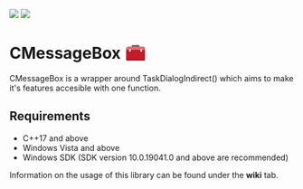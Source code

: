 ![](https://img.shields.io/badge/Current%20Release-1.0-green) ![](https://img.shields.io/badge/License-MIT-yellow)
# CMessageBox <img src="https://github.com/Davide244/CMessageBox/raw/69834c9ab05307c1887e97f8629e94a69e562276/ReadmeIcon.png" width="40" height="40" style="margin-bottom: -10px;">
CMessageBox is a wrapper around TaskDialogIndirect() which aims to make it's features accesible with one function.

## Requirements
- C++17 and above
- Windows Vista and above
- Windows SDK (SDK version 10.0.19041.0 and above are recommended)

Information on the usage of this library can be found under the **wiki** tab.
